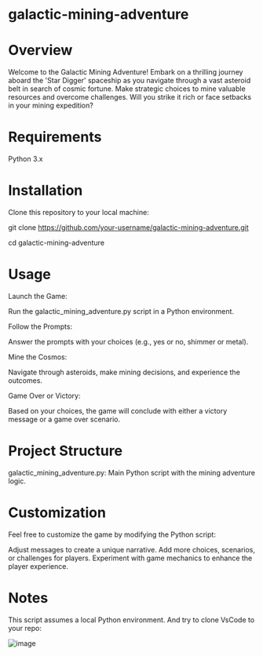 # galactic-mining-adventure

# Overview
Welcome to the Galactic Mining Adventure! Embark on a thrilling journey aboard the 'Star Digger' spaceship as you navigate through a vast asteroid belt in search of cosmic fortune. Make strategic choices to mine valuable resources and overcome challenges. Will you strike it rich or face setbacks in your mining expedition?

# Requirements

Python 3.x

# Installation
 
Clone this repository to your local machine:

git clone https://github.com/your-username/galactic-mining-adventure.git

cd galactic-mining-adventure


# Usage
Launch the Game:

Run the galactic_mining_adventure.py script in a Python environment.

Follow the Prompts:

Answer the prompts with your choices (e.g., yes or no, shimmer or metal).

Mine the Cosmos:

Navigate through asteroids, make mining decisions, and experience the outcomes.

Game Over or Victory:

Based on your choices, the game will conclude with either a victory message or a game over scenario.

# Project Structure
galactic_mining_adventure.py: Main Python script with the mining adventure logic.

# Customization

Feel free to customize the game by modifying the Python script:

Adjust messages to create a unique narrative.
Add more choices, scenarios, or challenges for players.
Experiment with game mechanics to enhance the player experience.

# Notes
This script assumes a local Python environment. And try to clone VsCode to your repo:

![image](https://github.com/GuirassyFode/galactic-mining-adventure/assets/25976326/f36b4c38-0974-4864-aa52-648485b26827)

